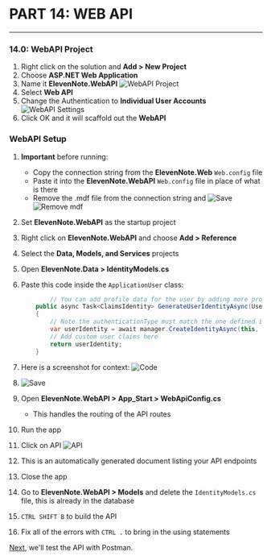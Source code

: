 # PART 14: WEB API
---
### 14.0: WebAPI Project
1. Right click on the solution and **Add > New Project**
2. Choose **ASP.NET Web Application**
3. Name it **ElevenNote.WebAPI**
![WebAPI Project](/assets/14.0-A.png)
4. Select **Web API**
5. Change the Authentication to **Individual User Accounts**
![WebAPI Settings](/assets/14.0-B.png)
6. Click OK and it will scaffold out the **WebAPI**

### WebAPI Setup
1. **Important** before running:
   * Copy the connection string from the **ElevenNote.Web** `Web.config` file
   * Paste it into the **ElevenNote.WebAPI** `Web.config` file in place of what is there
   * Remove the .mdf file from the connection string and ![Save](/assets/font-awesome-save.png)
   ![Remove mdf](/assets/14.0-C.png)
2. Set **ElevenNote.WebAPI** as the startup project
3. Right click on **ElevenNote.WebAPI** and choose **Add > Reference**
4. Select the **Data, Models, and Services** projects
5. Open **ElevenNote.Data > IdentityModels.cs**
6. Paste this code inside the `ApplicationUser` class:

    ```cs
            // You can add profile data for the user by adding more properties to your ApplicationUser class, please visit https://go.microsoft.com/fwlink/?LinkID=317594 to learn more.
        public async Task<ClaimsIdentity> GenerateUserIdentityAsync(UserManager<ApplicationUser> manager, string authenticationType)
        {
            // Note the authenticationType must match the one defined in CookieAuthenticationOptions.AuthenticationType
            var userIdentity = await manager.CreateIdentityAsync(this, authenticationType);
            // Add custom user claims here
            return userIdentity;
        }
    ```
7. Here is a screenshot for context:
![Code](/assets/14.0-D.png)
8. ![Save](/assets/font-awesome-save.png)
9. Open **ElevenNote.WebAPI > App_Start > WebApiConfig.cs**
    * This handles the routing of the API routes
10. Run the app
11. Click on API
![API](/assets/14.0-E.png)
12. This is an automatically generated document listing your API endpoints
13. Close the app
14. Go to **ElevenNote.WebAPI > Models** and delete the `IdentityModels.cs` file, this is already in the database
15. `CTRL SHIFT B` to build the API
16. Fix all of the errors with `CTRL .` to bring in the using statements

[Next,](14.1-PostmanTest.md) we'll test the API with Postman.